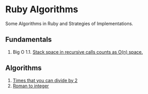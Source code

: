 Ruby Algorithms
===============

Some Algorithms in Ruby and Strategies of Implementations.

## Fundamentals

1. Big O
  1.1. [Stack space in recursive calls counts as O(n) space.](big_o/1_time_and_space/README.md)

## Algorithms

1. [Times that you can divide by 2](times_that_you_can_divide_by_2/README.md)
2. [Roman to integer](roman_to_integer/README.md)
